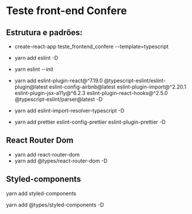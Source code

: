 # Teste front-end Confere

## Estrutura e padrões:
* create-react-app teste_frontend_confere --template=typescript

* yarn add eslint -D

* yarn eslint --init

* yarn add eslint-plugin-react@^7.19.0 @typescript-eslint/eslint-plugin@latest eslint-config-airbnb@latest eslint-plugin-import@^2.20.1 eslint-plugin-jsx-a11y@^6.2.3 eslint-plugin-react-hooks@^2.5.0 @typescript-eslint/parser@latest -D

* yarn add eslint-import-resolver-typescript -D

* yarn add prettier eslint-config-prettier eslint-plugin-prettier -D

## React Router Dom

* yarn add react-router-dom
* yarn add @types/react-router-dom -D

## Styled-components

yarn add styled-components

yarn add @types/styled-components -D
